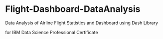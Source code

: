 # Flight-Dashboard-DataAnalysis

Data Analysis of Airline Flight Statistics 
and
Dashboard using Dash Library

for IBM Data Science Professional Certificate
